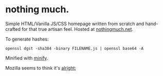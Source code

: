 # nothing much.

Simple HTML/Vanilla JS/CSS homepage written from scratch and hand-crafted for that true artisan feel.  Hosted at [nothingmuch.net](https://www.nothingmuch.net).

To generate hashes:

`openssl dgst -sha384 -binary FILENAME.js | openssl base64 -A`

Minified with [minify](https://www.npmjs.com/package/minify).

Mozilla seems to think it's [alright](https://observatory.mozilla.org/analyze/nothingmuch.net);
